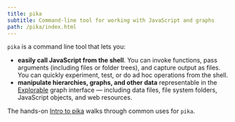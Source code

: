 ```yaml
---
title: pika
subtitle: Command-line tool for working with JavaScript and graphs
path: /pika/index.html
---
```


`pika` is a command line tool that lets you:

- **easily call JavaScript from the shell**. You can invoke functions, pass arguments (including files or folder trees), and capture output as files. You can quickly experiment, test, or do ad hoc operations from the shell.
- **manipulate hierarchies, graphs, and other data** representable in the [Explorable](/core/explorable.html) graph interface — including data files, file system folders, JavaScript objects, and web resources.

The hands-on [Intro to pika](intro.html) walks through common uses for `pika`.
